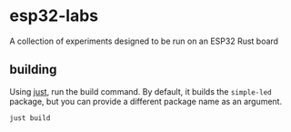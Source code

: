 # esp32-labs
A collection of experiments designed to be run on an ESP32 Rust board

## building

Using [just](https://github.com/casey/just), run the build command. By default, it builds the `simple-led` package, but you can provide a different package name as an argument.

```sh
just build
```
